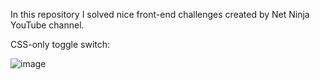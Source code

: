In this repository I solved nice front-end challenges created by Net Ninja YouTube channel. 

CSS-only toggle switch:

![image](https://github.com/user-attachments/assets/9b1c8ac4-8a46-497f-87cd-b84106182c5b)
